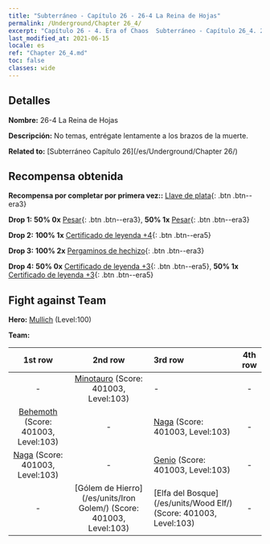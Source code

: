 ```yaml
---
title: "Subterráneo - Capítulo 26 - 26-4 La Reina de Hojas"
permalink: /Underground/Chapter 26_4/
excerpt: "Capítulo 26 - 4. Era of Chaos  Subterráneo - Capítulo 26_4. 26-4 La Reina de Hojas"
last_modified_at: 2021-06-15
locale: es
ref: "Chapter 26_4.md"
toc: false
classes: wide
---
```


## Detalles

 **Nombre:** 26-4 La Reina de Hojas

 **Descripción:** No temas, entrégate lentamente a los brazos de la muerte.

 **Related to:** [Subterráneo Capítulo 26](/es/Underground/Chapter 26/)

## Recompensa obtenida

 **Recompensa por completar por primera vez::** [Llave de plata](/ItemsES/con_693/){: .btn .btn--era3}

 **Drop 1:** **50% 0x** [Pesar](/ItemsES/her_458/){: .btn .btn--era3}, **50% 1x** [Pesar](/ItemsES/her_458/){: .btn .btn--era3}

 **Drop 2:** **100% 1x** [Certificado de leyenda +4](/ItemsES/mat_95/){: .btn .btn--era5}

 **Drop 3:** **100% 2x** [Pergaminos de hechizo](/ItemsES/con_694/){: .btn .btn--era3}

 **Drop 4:** **50% 0x** [Certificado de leyenda +3](/ItemsES/mat_88/){: .btn .btn--era5}, **50% 1x** [Certificado de leyenda +3](/ItemsES/mat_88/){: .btn .btn--era5}


## Fight against Team
 **Hero:** [Mullich](/es/heroes/Mullich/) (Level:100)

 **Team:**


  | 1st row | 2nd row | 3rd row | 4th row |
  |:----:|:----:|:----|:----:|
  | - | [Minotauro](/es/units/Minotaur/) (Score: 401003, Level:103)  | - | - |
  | [Behemoth](/es/units/Behemoth/) (Score: 401003, Level:103)  | - | [Naga](/es/units/Naga/) (Score: 401003, Level:103)  | - |
  | [Naga](/es/units/Naga/) (Score: 401003, Level:103)  | - | [Genio](/es/units/Genie/) (Score: 401003, Level:103)  | - |
  | - | [Gólem de Hierro](/es/units/Iron Golem/) (Score: 401003, Level:103)  | [Elfa del Bosque](/es/units/Wood Elf/) (Score: 401003, Level:103)  | - |


